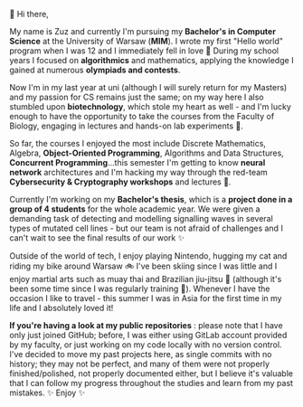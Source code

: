 👋 Hi there,
 
My name is Zuz and currently I'm pursuing my **Bachelor's in Computer Science** at the University of Warsaw (**MIM**).
I wrote my first "Hello world" program when I was 12 and I immediately fell in love 💙 During my school years
I focused on **algorithmics** and mathematics, applying the knowledge I gained at numerous **olympiads and contests**.
 
Now I'm in my last year at uni (although I will surely return for my Masters) and my passion for CS remains
just the same; on my way here I also stumbled upon **biotechnology**, which stole my heart as well - and I'm lucky
enough to have the opportunity to take the courses from the Faculty of Biology, engaging in lectures and
hands-on lab experiments 🥼.
 
So far, the courses I enjoyed the most include Discrete Mathematics, Algebra, **Object-Oriented Programming**, Algorithms
and Data Structures, **Concurrent Programming**...this semester I'm getting to know **neural network** architectures and
I'm hacking my way through the red-team **Cybersecurity & Cryptography workshops** and lectures 👀.

Currently I'm working on my **Bachelor's thesis**, which is a **project done in a group of 4 students** for the whole
academic year. We were given a demanding task of detecting and modelling signalling waves in several types of
mutated cell lines - but our team is not afraid of challenges and I can't wait to see the final results of our
work ✨

Outside of the world of tech, I enjoy playing Nintendo, hugging my cat and riding my bike around Warsaw 🚲
I've been skiing since I was little and I enjoy martial arts such as muay thai and Brazilian jiu-jitsu 🥋
(although it's been some time since I was regularly training 🥶). Whenever I have the occasion I like to travel -
this summer I was in Asia for the first time in my life and I absolutely loved it!
 
**If you're having a look at my public repositories** : please note that I have only just joined GitHub; before,
I was either using GitLab account provided by my faculty, or just working on my code locally with no version
control. I've decided to move my past projects here, as single commits with no history; they may not be perfect,
and many of them were not properly finished/polished, not properly documented either, but I believe it's valuable
that I can follow my progress throughout the studies and learn from my past mistakes. ✨ Enjoy ✨
